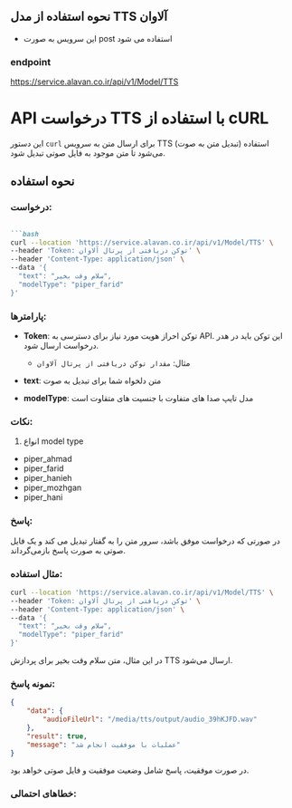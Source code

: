 ##  نحوه استفاده از مدل TTS آلاوان
* این سرویس به صورت post استفاده می شود
### endpoint
https://service.alavan.co.ir/api/v1/Model/TTS

# API درخواست TTS با استفاده از cURL

این دستور `curl` برای ارسال متن به سرویس TTS (تبدیل متن به صوت) استفاده می‌شود تا متن  موجود به فایل صوتی تبدیل شود.

## نحوه استفاده

### درخواست:
```markdown

```bash
curl --location 'https://service.alavan.co.ir/api/v1/Model/TTS' \
--header 'Token: توکن دریافتی از پرتال آلاوان' \
--header 'Content-Type: application/json' \
--data '{
  "text": "سلام وقت بخیر",
  "modelType": "piper_farid"
}'
```

### پارامترها:

- **Token**: توکن احراز هویت مورد نیاز برای دسترسی به API. این توکن باید در هدر درخواست ارسال شود.
  - مثال: `مقدار توکن دریافتی از پرتال آلاوان`

- **text**: متن دلخواه شما برای تبدیل به صوت
- **modelType**:  مدل تایپ صدا های متفاوت با جنسیت های متقاوت است

### نکات:

1. انواع model type
* piper_ahmad
* piper_farid
* piper_hanieh
* piper_mozhgan
* piper_hani

### پاسخ:

در صورتی که درخواست موفق باشد، سرور متن را به گفتار تبدیل می کند و یک فایل صوتی به صورت پاسخ بازمی‌گرداند.

### مثال استفاده:

```bash
curl --location 'https://service.alavan.co.ir/api/v1/Model/TTS' \
--header 'Token: توکن دریافتی از پرتال آلاوان' \
--header 'Content-Type: application/json' \
--data '{
  "text": "سلام وقت بخیر",
  "modelType": "piper_farid"
}'
```

در این مثال، متن سلام وقت بخیر برای پردازش TTS ارسال می‌شود.

  
### نمونه پاسخ:

```json
{
    "data": {
        "audioFileUrl": "/media/tts/output/audio_39hKJFD.wav"
    },
    "result": true,
    "message": "عملیات با موفقیت انجام شد"
}
```

در صورت موفقیت، پاسخ شامل وضعیت موفقیت و فایل صوتی  خواهد بود.

### خطاهای احتمالی:





